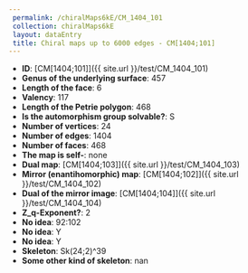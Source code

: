 ```yaml
--- 
 permalink: /chiralMaps6kE/CM_1404_101 
 collection: chiralMaps6kE
 layout: dataEntry
 title: Chiral maps up to 6000 edges - CM[1404;101]
---
```


- **ID**: [CM[1404;101]]({{ site.url }}/test/CM_1404_101)
- **Genus of the underlying surface**: 457
- **Length of the face**: 6
- **Valency**: 117
- **Length of the Petrie polygon**: 468
- **Is the automorphism group solvable?**: S
- **Number of vertices**: 24
- **Number of edges**: 1404
- **Number of faces**: 468
- **The map is self-**: none
- **Dual map**: [CM[1404;103]]({{ site.url }}/test/CM_1404_103)
- **Mirror (enantihomorphic) map**: [CM[1404;102]]({{ site.url }}/test/CM_1404_102)
- **Dual of the mirror image**: [CM[1404;104]]({{ site.url }}/test/CM_1404_104)
- **Z_q-Exponent?**: 2
- **No idea**:  92:102
- **No idea**: Y
- **No idea**: Y
- **Skeleton**: Sk(24;2)^39
- **Some other kind of skeleton**: nan

